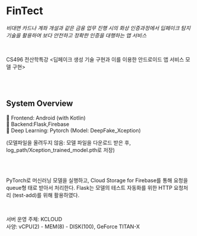 # FinTect
*비대면 카드나 계좌 개설과 같은 금융 업무 진행 시의 화상 인증과정에서
딥페이크 탐지 기술을 활용하여 보다 안전하고 정확한 인증을 대행하는 앱 서비스*

<br>

CS496 전산학특강 <딥페이크 생성 기술 구현과 이를 이용한 안드로이드 앱 서비스 모델 구현>

<br>
<br>

## System Overview 

 Frontend: Android (with Kotlin) <br>
 Backend:Flask,Firebase <br>
 Deep Learning: Pytorch (Model: DeepFake_Xception) <br>

(모델파일을 올려두지 않음: 모델 파일을 다운로드 받은 후, log_path/Xception_trained_model.pth로 저장)

<br>
<br>

PyTorch로 머신러닝 모델을 실행하고, Cloud Storage for Firebase를 통해 요청을 queue형 태로 받아서 처리한다. Flask는 모델의 테스트 자동화를 위한 HTTP 요청처리 (test-add)를 위해 활용하였다.

<br>

서버 운영 주체: KCLOUD <br>
사양: vCPU(2) - MEM(8) - DISK(100), GeForce TITAN-X





